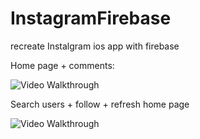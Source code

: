 # InstagramFirebase
recreate Instalgram ios app with firebase

Home page + comments: 

<img src='http://g.recordit.co/6FVN1chlse.gif' title='Video Walkthrough' width='' alt='Video Walkthrough' />


Search users + follow + refresh home page

<img src='http://g.recordit.co/khHniL6ELJ.gif' title='Video Walkthrough' width='' alt='Video Walkthrough' />

